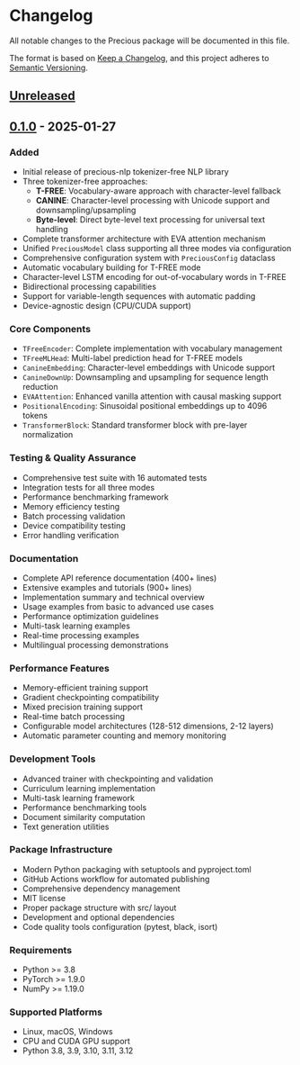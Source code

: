 # Changelog

All notable changes to the Precious package will be documented in this file.

The format is based on [Keep a Changelog](https://keepachangelog.com/en/1.0.0/),
and this project adheres to [Semantic Versioning](https://semver.org/spec/v2.0.0.html).

## [Unreleased]

## [0.1.0] - 2025-01-27

### Added
- Initial release of precious-nlp tokenizer-free NLP library
- Three tokenizer-free approaches:
  - **T-FREE**: Vocabulary-aware approach with character-level fallback
  - **CANINE**: Character-level processing with Unicode support and downsampling/upsampling
  - **Byte-level**: Direct byte-level text processing for universal text handling
- Complete transformer architecture with EVA attention mechanism
- Unified `PreciousModel` class supporting all three modes via configuration
- Comprehensive configuration system with `PreciousConfig` dataclass
- Automatic vocabulary building for T-FREE mode
- Character-level LSTM encoding for out-of-vocabulary words in T-FREE
- Bidirectional processing capabilities
- Support for variable-length sequences with automatic padding
- Device-agnostic design (CPU/CUDA support)

### Core Components
- `TFreeEncoder`: Complete implementation with vocabulary management
- `TFreeMLHead`: Multi-label prediction head for T-FREE models
- `CanineEmbedding`: Character-level embeddings with Unicode support
- `CanineDownUp`: Downsampling and upsampling for sequence length reduction
- `EVAAttention`: Enhanced vanilla attention with causal masking support
- `PositionalEncoding`: Sinusoidal positional embeddings up to 4096 tokens
- `TransformerBlock`: Standard transformer block with pre-layer normalization

### Testing & Quality Assurance
- Comprehensive test suite with 16 automated tests
- Integration tests for all three modes
- Performance benchmarking framework
- Memory efficiency testing
- Batch processing validation
- Device compatibility testing
- Error handling verification

### Documentation
- Complete API reference documentation (400+ lines)
- Extensive examples and tutorials (900+ lines)
- Implementation summary and technical overview
- Usage examples from basic to advanced use cases
- Performance optimization guidelines
- Multi-task learning examples
- Real-time processing examples
- Multilingual processing demonstrations

### Performance Features
- Memory-efficient training support
- Gradient checkpointing compatibility
- Mixed precision training support
- Real-time batch processing
- Configurable model architectures (128-512 dimensions, 2-12 layers)
- Automatic parameter counting and memory monitoring

### Development Tools
- Advanced trainer with checkpointing and validation
- Curriculum learning implementation
- Multi-task learning framework
- Performance benchmarking tools
- Document similarity computation
- Text generation utilities

### Package Infrastructure
- Modern Python packaging with setuptools and pyproject.toml
- GitHub Actions workflow for automated publishing
- Comprehensive dependency management
- MIT license
- Proper package structure with src/ layout
- Development and optional dependencies
- Code quality tools configuration (pytest, black, isort)

### Requirements
- Python >= 3.8
- PyTorch >= 1.9.0
- NumPy >= 1.19.0

### Supported Platforms
- Linux, macOS, Windows
- CPU and CUDA GPU support
- Python 3.8, 3.9, 3.10, 3.11, 3.12

[Unreleased]: https://github.com/bimri/precious/compare/v0.1.0...HEAD
[0.1.0]: https://github.com/bimri/precious/releases/tag/v0.1.0